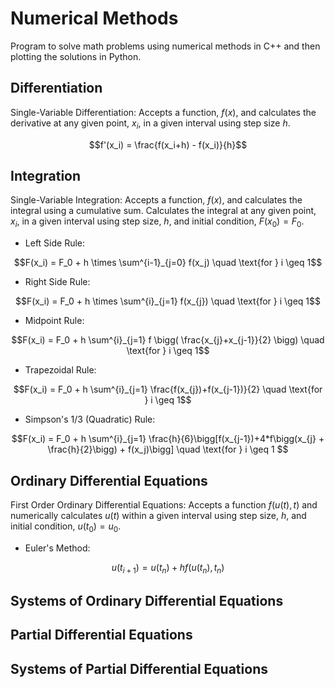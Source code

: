 # Numerical Methods
Program to solve math problems using numerical methods in C++ and then plotting the solutions in Python.

## Differentiation
Single-Variable Differentiation: Accepts a function, $f(x)$, and calculates the derivative at any given point, $x_i$, in a given interval using step size $h$. 
```math
f'(x_i) =  \frac{f(x_i+h) - f(x_i)}{h}
```

## Integration
Single-Variable Integration: Accepts a function, $f(x)$, and calculates the integral using a cumulative sum. Calculates the integral at any given point, $x_i$, in a given interval using step size, $h$, and initial condition, $F(x_0) = F_0$. 
* Left Side Rule: 
```math
F(x_i) = F_0 + h \times \sum^{i-1}_{j=0} f(x_j) \quad \text{for } i \geq 1
```
* Right Side Rule: 
```math
F(x_i) = F_0 + h \times \sum^{i}_{j=1} f(x_{j}) \quad \text{for } i \geq 1
```
* Midpoint Rule:
```math
F(x_i) = F_0 + h \sum^{i}_{j=1} f \bigg( \frac{x_{j}+x_{j-1}}{2} \bigg) \quad \text{for } i \geq 1
```
* Trapezoidal Rule:
```math
F(x_i) = F_0 + h \sum^{i}_{j=1} \frac{f(x_{j})+f(x_{j-1})}{2} \quad \text{for } i \geq 1
```
* Simpson's 1/3 (Quadratic) Rule:
```math
F(x_i) = F_0 + h \sum^{i}_{j=1} \frac{h}{6}\bigg[f(x_{j-1})+4*f\bigg(x_{j} + \frac{h}{2}\bigg) + f(x_j)\bigg] \quad \text{for } i \geq 1 
```
## Ordinary Differential Equations
First Order Ordinary Differential Equations: Accepts a function $f(u(t), t)$ and numerically calculates $u(t)$ within a given interval using step size, $h$, and initial condition, $u(t_0)=u_0$.
* Euler's Method:
```math
u(t_{i+1}) = u(t_n) + hf(u(t_n),t_n)
```
## Systems of Ordinary Differential Equations

## Partial Differential Equations

## Systems of Partial Differential Equations